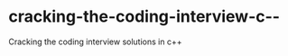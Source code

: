 cracking-the-coding-interview-c--
=================================

Cracking the coding interview solutions in c++
